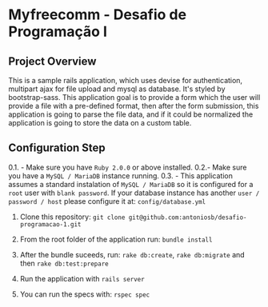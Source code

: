 Myfreecomm - Desafio de Programação I
=====================================

Project Overview
----------------

This is a sample rails application, which uses devise for authentication, multipart ajax for file upload and mysql as database. It's styled by bootstrap-sass.
This application goal is to provide a form which the user will provide a file with a pre-defined format, then after the form submission, this application is going to parse the file data, and if it could be normalized the application is going to store the data on a custom table.


Configuration Step  
-------------------

0.1. - Make sure you have `Ruby 2.0.0` or above installed.
0.2.- Make sure you have a `MySQL / MariaDB` instance running.
0.3. - This application assumes a standard instalation of ` MySQL / MariaDB ` so it is configured for a `root` user with `blank password`. If your database instance has another `user / password / host` please configure it at: `config/database.yml`  


1. Clone this repository: `git clone git@github.com:antoniosb/desafio-programacao-1.git`
2. From the root folder of the application run: `bundle install`
3. After the bundle suceeds, run: `rake db:create`, `rake db:migrate` and then `rake db:test:prepare` 
4. Run the application with `rails server`  
  
5. You can run the specs with: `rspec spec` 